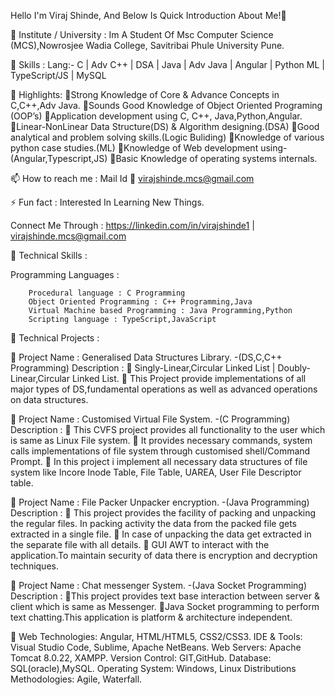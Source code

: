 Hello I'm Viraj Shinde, And Below Is Quick Introduction About Me!👋

🔭 Institute / University : Im A Student Of Msc Computer Science (MCS),Nowrosjee Wadia College, Savitribai Phule University Pune.

🌱 Skills :
Lang:- C | Adv C++ | DSA | Java | Adv Java | Angular | Python ML | TypeScript/JS | MySQL

👯 Highlights:
Strong Knowledge of Core & Advance Concepts in C,C++,Adv Java.
Sounds Good Knowledge of Object Oriented Programing (OOP’s)
Application development using C, C++, Java,Python,Angular.
Linear-NonLinear Data Structure(DS) & Algorithm designing.(DSA)
Good analytical and problem solving skills.(Logic Buliding)
Knowledge of various python case studies.(ML)
Knowledge of Web development using-(Angular,Typescript,JS)
Basic Knowledge of operating systems internals.

📫 How to reach me : Mail Id 📧 virajshinde.mcs@gmail.com

⚡ Fun fact : Interested In Learning New Things.

Connect Me Through :
https://linkedin.com/in/virajshinde1 | virajshinde.mcs@gmail.com

💬 Technical Skills :

Programming Languages :

        Procedural language : C Programming
        Object Oriented Programming : C++ Programming,Java
        Virtual Machine based Programming : Java Programming,Python
        Scripting language : TypeScript,JavaScript

🌱 Technical Projects :

🎯 Project Name : Generalised Data Structures Library. -(DS,C,C++ Programming)
Description :
 Singly-Linear,Circular Linked List | Doubly-Linear,Circular Linked List.
 This Project provide implementations of all major types of DS,fundamental 
operations as well as advanced operations on data structures.

🎯 Project Name : Customised Virtual File System. -(C Programming)
Description :
 This CVFS project provides all functionality to the user which is same as Linux File system.
 It provides necessary commands, system calls implementations of file system through
customised shell/Command Prompt.
 In this project i implement all necessary data structures of file system like Incore Inode
Table, File Table, UAREA, User File Descriptor table.

🎯 Project Name : File Packer Unpacker encryption. -(Java Programming)
Description :
 This project provides the facility of packing and unpacking the regular files. In packing
activity the data from the packed file gets extracted in a single file.
 In case of unpacking the data get extracted in the separate file with all details.
 GUI AWT to interact with the application.To maintain security of data there is encryption
and decryption techniques.

🎯 Project Name : Chat messenger System. -(Java Socket Programming)
Description :
This project provides text base interaction between server & client which is same as Messenger.
Java Socket programming to perform text chatting.This application is platform & architecture
independent.

🌱 Web Technologies: Angular, HTML/HTML5, CSS2/CSS3.
IDE & Tools: Visual Studio Code, Sublime, Apache NetBeans.
Web Servers: Apache Tomcat 8.0.22, XAMPP.
Version Control: GIT,GitHub.
Database: SQL(oracle),MySQL.
Operating System: Windows, Linux Distributions
Methodologies: Agile, Waterfall.
